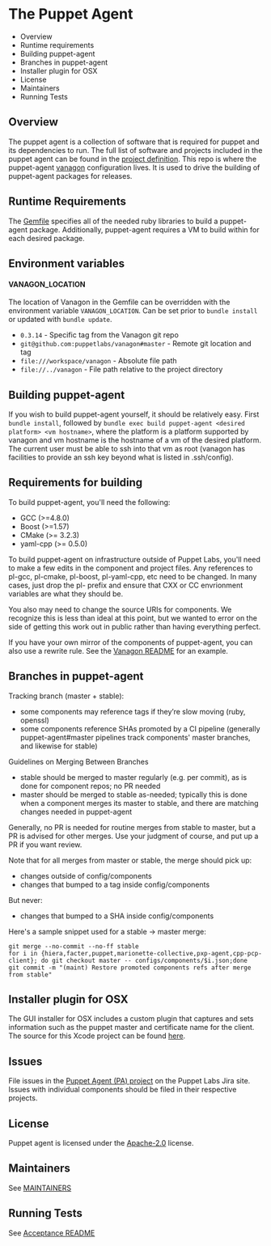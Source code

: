 The Puppet Agent
===
 * Overview
 * Runtime requirements
 * Building puppet-agent
 * Branches in puppet-agent
 * Installer plugin for OSX
 * License
 * Maintainers
 * Running Tests

Overview
---
The puppet agent is a collection of software that is required for puppet and
its dependencies to run. The full list of software and projects included in the
puppet agent can be found in the [project
definition](configs/projects/puppet-agent.rb). This repo is where the
puppet-agent [vanagon](http://github.com/puppetlabs/vanagon) configuration
lives. It is used to drive the building of puppet-agent packages for releases.

Runtime Requirements
---
The [Gemfile](Gemfile) specifies all of the needed ruby libraries to build a puppet-agent
package. Additionally, puppet-agent requires a VM to build within for each
desired package.

## Environment variables
#### VANAGON\_LOCATION
The location of Vanagon in the Gemfile can be overridden with the environment variable `VANAGON_LOCATION`. Can be set prior to `bundle install` or updated with `bundle update`.

* `0.3.14` - Specific tag from the Vanagon git repo
* `git@github.com:puppetlabs/vanagon#master` - Remote git location and tag
* `file:///workspace/vanagon` - Absolute file path
* `file://../vanagon` - File path relative to the project directory

Building puppet-agent
---
If you wish to build puppet-agent yourself, it should be relatively easy. First
`bundle install`, followed by `bundle exec build puppet-agent <desired
platform> <vm hostname>`, where the platform is a platform supported by vanagon
and vm hostname is the hostname of a vm of the desired platform. The current
user must be able to ssh into that vm as root (vanagon has facilities to provide
an ssh key beyond what is listed in .ssh/config).

Requirements for building
---
To build puppet-agent, you'll need the following:
 * GCC (>=4.8.0)
 * Boost (>=1.57)
 * CMake (>= 3.2.3)
 * yaml-cpp (>= 0.5.0)

To build puppet-agent on infrastructure outside of Puppet Labs, you'll need to make a few edits in the component and project files. Any references to pl-gcc, pl-cmake, pl-boost, pl-yaml-cpp, etc need to be changed. In many cases, just drop the pl- prefix and ensure that CXX or CC envrionment variables are what they should be.

You also may need to change the source URIs for components. We recognize this is less than ideal at this point, but we wanted to error on the side of getting this work out in public rather than having everything perfect.

If you have your own mirror of the components of puppet-agent, you can also use a rewrite rule. See the [Vanagon README](https://github.com/puppetlabs/vanagon/blob/master/examples/projects/project.rb#L26) for an example.

Branches in puppet-agent
---

Tracking branch (master + stable):
  * some components may reference tags if they’re slow moving (ruby, openssl)
  * some components reference SHAs promoted by a CI pipeline (generally puppet-agent#master pipelines track components' master branches, and likewise for stable)

Guidelines on Merging Between Branches
* stable should be merged to master regularly (e.g. per commit), as is done for component repos; no PR needed
* master should be merged to stable as-needed; typically this is done when a component merges its master to stable, and there are matching changes needed in puppet-agent

Generally, no PR is needed for routine merges from stable to master, but a PR is advised for other merges. Use your judgment of course, and put up a PR if you want review.

Note that for all merges from master or stable, the merge should pick up:
* changes outside of config/components
* changes that bumped to a tag inside config/components

But never:
* changes that bumped to a SHA inside config/components

Here's a sample snippet used for a stable -> master merge:

```
git merge --no-commit --no-ff stable
for i in {hiera,facter,puppet,marionette-collective,pxp-agent,cpp-pcp-client}; do git checkout master -- configs/components/$i.json;done
git commit -m "(maint) Restore promoted components refs after merge from stable"
```

Installer plugin for OSX
---
The GUI installer for OSX includes a custom plugin that captures and sets information such
as the puppet master and certificate name for the client.  The source for this Xcode project
can be found [here](https://github.com/puppetlabs/puppet-agent-osx-installer-plugin).

Issues
---
File issues in the [Puppet Agent (PA) project](https://tickets.puppet.com/browse/PA) on the Puppet Labs Jira site. Issues with individual components should be filed in their respective projects.

License
---
Puppet agent is licensed under the [Apache-2.0](LICENSE) license.

Maintainers
---
See [MAINTAINERS](MAINTAINERS)

Running Tests
---
See [Acceptance README](acceptance/README)
